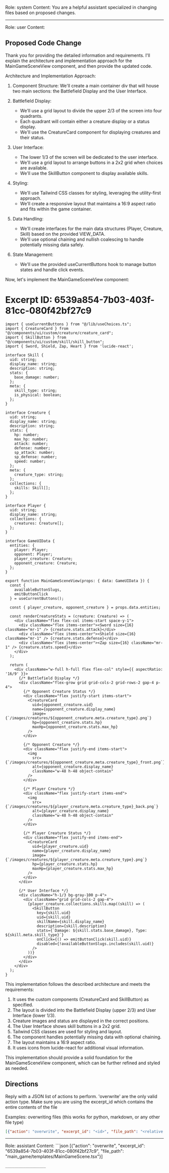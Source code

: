 Role: system
Content: You are a helpful assistant specialized in changing files based on proposed changes.
__________________
Role: user
Content: 
## Proposed Code Change
Thank you for providing the detailed information and requirements. I'll explain the architecture and implementation approach for the MainGameSceneView component, and then provide the updated code.

Architecture and Implementation Approach:

1. Component Structure:
   We'll create a main container div that will house two main sections: the Battlefield Display and the User Interface.

2. Battlefield Display:
   - We'll use a grid layout to divide the upper 2/3 of the screen into four quadrants.
   - Each quadrant will contain either a creature display or a status display.
   - We'll use the CreatureCard component for displaying creatures and their status.

3. User Interface:
   - The lower 1/3 of the screen will be dedicated to the user interface.
   - We'll use a grid layout to arrange buttons in a 2x2 grid when choices are available.
   - We'll use the SkillButton component to display available skills.

4. Styling:
   - We'll use Tailwind CSS classes for styling, leveraging the utility-first approach.
   - We'll create a responsive layout that maintains a 16:9 aspect ratio and fits within the game container.

5. Data Handling:
   - We'll create interfaces for the main data structures (Player, Creature, Skill) based on the provided VIEW_DATA.
   - We'll use optional chaining and nullish coalescing to handle potentially missing data safely.

6. State Management:
   - We'll use the provided useCurrentButtons hook to manage button states and handle click events.

Now, let's implement the MainGameSceneView component:

# Excerpt ID: 6539a854-7b03-403f-81cc-080f42bf27c9
```tsx main_game/templates/MainGameScene.tsx
import { useCurrentButtons } from "@/lib/useChoices.ts";
import { CreatureCard } from "@/components/ui/custom/creature/creature_card";
import { SkillButton } from "@/components/ui/custom/skill/skill_button";
import { Sword, Shield, Zap, Heart } from 'lucide-react';

interface Skill {
  uid: string;
  display_name: string;
  description: string;
  stats: {
    base_damage: number;
  };
  meta: {
    skill_type: string;
    is_physical: boolean;
  };
}

interface Creature {
  uid: string;
  display_name: string;
  description: string;
  stats: {
    hp: number;
    max_hp: number;
    attack: number;
    defense: number;
    sp_attack: number;
    sp_defense: number;
    speed: number;
  };
  meta: {
    creature_type: string;
  };
  collections: {
    skills: Skill[];
  };
}

interface Player {
  uid: string;
  display_name: string;
  collections: {
    creatures: Creature[];
  };
}

interface GameUIData {
  entities: {
    player: Player;
    opponent: Player;
    player_creature: Creature;
    opponent_creature: Creature;
  };
}

export function MainGameSceneView(props: { data: GameUIData }) {
  const {
    availableButtonSlugs,
    emitButtonClick
  } = useCurrentButtons();

  const { player_creature, opponent_creature } = props.data.entities;

  const renderCreatureStats = (creature: Creature) => (
    <div className="flex flex-col items-start space-y-1">
      <div className="flex items-center"><Sword size={16} className="mr-1" /> {creature.stats.attack}</div>
      <div className="flex items-center"><Shield size={16} className="mr-1" /> {creature.stats.defense}</div>
      <div className="flex items-center"><Zap size={16} className="mr-1" /> {creature.stats.speed}</div>
    </div>
  );

  return (
    <div className="w-full h-full flex flex-col" style={{ aspectRatio: '16/9' }}>
      {/* Battlefield Display */}
      <div className="flex-grow grid grid-cols-2 grid-rows-2 gap-4 p-4">
        {/* Opponent Creature Status */}
        <div className="flex justify-start items-start">
          <CreatureCard
            uid={opponent_creature.uid}
            name={opponent_creature.display_name}
            image={`/images/creatures/${opponent_creature.meta.creature_type}.png`}
            hp={opponent_creature.stats.hp}
            maxHp={opponent_creature.stats.max_hp}
          />
        </div>

        {/* Opponent Creature */}
        <div className="flex justify-end items-start">
          <img
            src={`/images/creatures/${opponent_creature.meta.creature_type}_front.png`}
            alt={opponent_creature.display_name}
            className="w-48 h-48 object-contain"
          />
        </div>

        {/* Player Creature */}
        <div className="flex justify-start items-end">
          <img
            src={`/images/creatures/${player_creature.meta.creature_type}_back.png`}
            alt={player_creature.display_name}
            className="w-48 h-48 object-contain"
          />
        </div>

        {/* Player Creature Status */}
        <div className="flex justify-end items-end">
          <CreatureCard
            uid={player_creature.uid}
            name={player_creature.display_name}
            image={`/images/creatures/${player_creature.meta.creature_type}.png`}
            hp={player_creature.stats.hp}
            maxHp={player_creature.stats.max_hp}
          />
        </div>
      </div>

      {/* User Interface */}
      <div className="h-1/3 bg-gray-100 p-4">
        <div className="grid grid-cols-2 gap-4">
          {player_creature.collections.skills.map((skill) => (
            <SkillButton
              key={skill.uid}
              uid={skill.uid}
              skillName={skill.display_name}
              description={skill.description}
              stats={`Damage: ${skill.stats.base_damage}, Type: ${skill.meta.skill_type}`}
              onClick={() => emitButtonClick(skill.uid)}
              disabled={!availableButtonSlugs.includes(skill.uid)}
            />
          ))}
        </div>
      </div>
    </div>
  );
}
```

This implementation follows the described architecture and meets the requirements:

1. It uses the custom components (CreatureCard and SkillButton) as specified.
2. The layout is divided into the Battlefield Display (upper 2/3) and User Interface (lower 1/3).
3. Creature images and status are displayed in the correct positions.
4. The User Interface shows skill buttons in a 2x2 grid.
5. Tailwind CSS classes are used for styling and layout.
6. The component handles potentially missing data with optional chaining.
7. The layout maintains a 16:9 aspect ratio.
8. It uses icons from lucide-react for additional visual information.

This implementation should provide a solid foundation for the MainGameSceneView component, which can be further refined and styled as needed.

## Directions
Reply with a JSON list of actions to perform. 'overwrite' are the only valid action type. 
Make sure you are using the excerpt_id which contains the entire contents of the file

Examples:
overwriting files (this works for python, markdown, or any other file type)
```json output_example1
[{"action": "overwrite", "excerpt_id": "<id>", "file_path": "<relative file path>"}]
```

__________________
Role: assistant
Content: ```json
[{"action": "overwrite", "excerpt_id": "6539a854-7b03-403f-81cc-080f42bf27c9", "file_path": "main_game/templates/MainGameScene.tsx"}]
```
__________________
